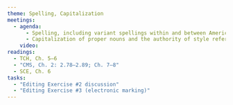 ```yaml
---
theme: Spelling, Capitalization
meetings:
  - agenda:
      - Spelling, including variant spellings within and between American and British English
      - Capitalization of proper nouns and the authority of style references
    video:
readings:
  - TCH, Ch. 5–6
  - "CMS, Ch. 2: 2.78–2.89; Ch. 7–8"
  - SCE, Ch. 6
tasks:
  - "Editing Exercise #2 discussion"
  - "Editing Exercise #3 (electronic marking)"
---
```

